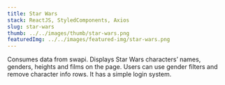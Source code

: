 ```yaml
---
title: Star Wars
stack: ReactJS, StyledComponents, Axios
slug: star-wars
thumb: ../../images/thumb/star-wars.png
featuredImg: ../../images/featured-img/star-wars.png
---
```

Consumes data from swapi. Displays Star Wars characters’ names, genders, heights and films on the page. Users can use gender filters and remove character info rows. It has a simple login system.